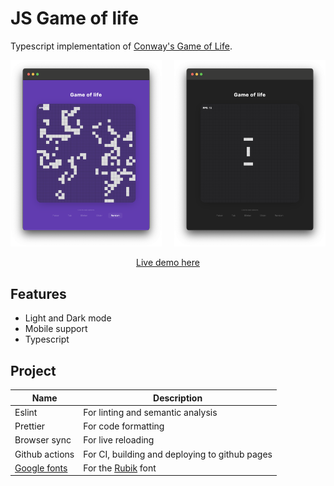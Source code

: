 # JS Game of life


Typescript implementation of [Conway's Game of Life](https://en.wikipedia.org/wiki/Conway%27s_Game_of_Life).

<center>
    <p float="left" align="center">
        <img src=".github/screenshots/screenshot03.png" style="width: 48%"/>
		<span>&nbsp;&nbsp;&nbsp;</span>
        <img src=".github/screenshots/screenshot01.png" style="width: 48%"/>
    </p>
</center>

<center>
	<a href="https://leandrosq.github.io/js-game-of-life/">Live demo here</a>
</center>

## Features

- Light and Dark mode
- Mobile support
- Typescript

## Project

| Name | Description |
| -- | -- |
| Eslint | For linting and semantic analysis |
| Prettier | For code formatting |
| Browser sync | For live reloading |
| Github actions | For CI, building and deploying to github pages |
| [Google fonts](https://fonts.google.com/) | For the [Rubik](https://fonts.google.com/specimen/Rubik) font |
